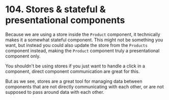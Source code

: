 # 104. Stores & stateful & presentational components

Because we are using a store inside the `Product` component, it technically makes it a somewhat stateful component. This might not be something you want, but instead you could also update the store from the `Products` component instead, making the `Product` component truly a presentational component only.

You shouldn't be using stores if you just want to handle a click in a component, direct component communication are great for this.

But as we see, stores are a great tool for managing data between components that are not directly communicating with each other, or are not supposed to pass around data with each other.

